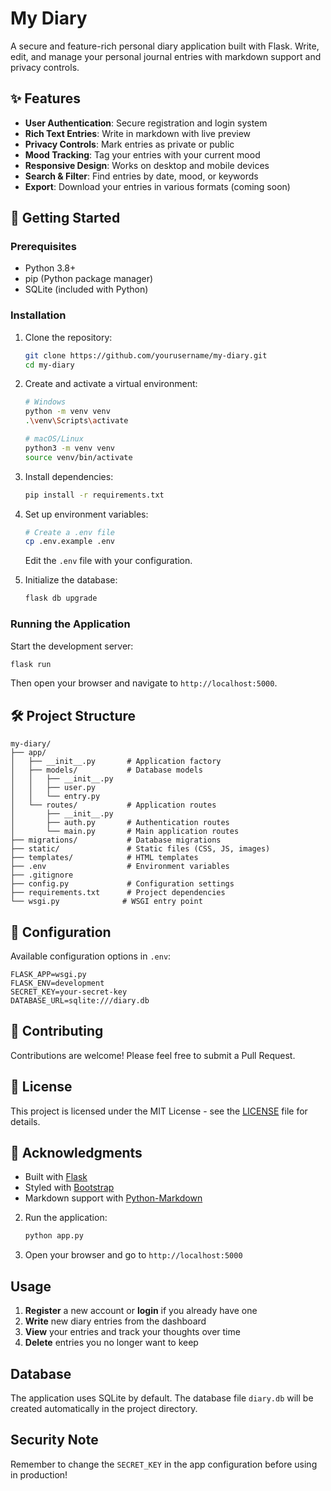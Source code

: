 # My Diary

A secure and feature-rich personal diary application built with Flask. Write, edit, and manage your personal journal entries with markdown support and privacy controls.

## ✨ Features

- **User Authentication**: Secure registration and login system
- **Rich Text Entries**: Write in markdown with live preview
- **Privacy Controls**: Mark entries as private or public
- **Mood Tracking**: Tag your entries with your current mood
- **Responsive Design**: Works on desktop and mobile devices
- **Search & Filter**: Find entries by date, mood, or keywords
- **Export**: Download your entries in various formats (coming soon)

## 🚀 Getting Started

### Prerequisites

- Python 3.8+
- pip (Python package manager)
- SQLite (included with Python)

### Installation

1. Clone the repository:
   ```bash
   git clone https://github.com/yourusername/my-diary.git
   cd my-diary
   ```

2. Create and activate a virtual environment:
   ```bash
   # Windows
   python -m venv venv
   .\venv\Scripts\activate
   
   # macOS/Linux
   python3 -m venv venv
   source venv/bin/activate
   ```

3. Install dependencies:
   ```bash
   pip install -r requirements.txt
   ```

4. Set up environment variables:
   ```bash
   # Create a .env file
   cp .env.example .env
   ```
   Edit the `.env` file with your configuration.

5. Initialize the database:
   ```bash
   flask db upgrade
   ```

### Running the Application

Start the development server:
```bash
flask run
```

Then open your browser and navigate to `http://localhost:5000`.

## 🛠️ Project Structure

```
my-diary/
├── app/
│   ├── __init__.py       # Application factory
│   ├── models/           # Database models
│   │   ├── __init__.py
│   │   ├── user.py
│   │   └── entry.py
│   └── routes/           # Application routes
│       ├── __init__.py
│       ├── auth.py       # Authentication routes
│       └── main.py       # Main application routes
├── migrations/           # Database migrations
├── static/               # Static files (CSS, JS, images)
├── templates/            # HTML templates
├── .env                  # Environment variables
├── .gitignore
├── config.py             # Configuration settings
├── requirements.txt      # Project dependencies
└── wsgi.py              # WSGI entry point
```

## 🔧 Configuration

Available configuration options in `.env`:

```
FLASK_APP=wsgi.py
FLASK_ENV=development
SECRET_KEY=your-secret-key
DATABASE_URL=sqlite:///diary.db
```

## 🤝 Contributing

Contributions are welcome! Please feel free to submit a Pull Request.

## 📄 License

This project is licensed under the MIT License - see the [LICENSE](LICENSE) file for details.

## 🙏 Acknowledgments

- Built with [Flask](https://flask.palletsprojects.com/)
- Styled with [Bootstrap](https://getbootstrap.com/)
- Markdown support with [Python-Markdown](https://python-markdown.github.io/)

2. Run the application:
   ```bash
   python app.py
   ```

3. Open your browser and go to `http://localhost:5000`

## Usage

1. **Register** a new account or **login** if you already have one
2. **Write** new diary entries from the dashboard
3. **View** your entries and track your thoughts over time
4. **Delete** entries you no longer want to keep

## Database

The application uses SQLite by default. The database file `diary.db` will be created automatically in the project directory.

## Security Note

Remember to change the `SECRET_KEY` in the app configuration before using in production!
